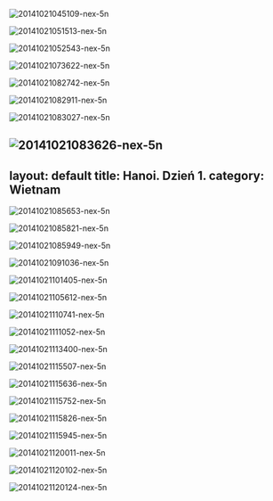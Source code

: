 ![20141021045109-nex-5n](https://cloud.githubusercontent.com/assets/1532732/4719960/bdd2233a-592d-11e4-8ba7-1b983f63fff5.jpg)

![20141021051513-nex-5n](https://cloud.githubusercontent.com/assets/1532732/4719961/bdfb7794-592d-11e4-8a27-9cd82d1578ef.jpg)

![20141021052543-nex-5n](https://cloud.githubusercontent.com/assets/1532732/4719962/be327596-592d-11e4-941d-25599213bb30.jpg)

![20141021073622-nex-5n](https://cloud.githubusercontent.com/assets/1532732/4719963/be33f948-592d-11e4-8321-03109df93222.jpg)

![20141021082742-nex-5n](https://cloud.githubusercontent.com/assets/1532732/4719964/be6a49f8-592d-11e4-837a-54b95a44df91.jpg)

![20141021082911-nex-5n](https://cloud.githubusercontent.com/assets/1532732/4719965/be738bd0-592d-11e4-90c3-07e65daf39d4.jpg)

![20141021083027-nex-5n](https://cloud.githubusercontent.com/assets/1532732/4719966/beac7f3a-592d-11e4-92c0-9d0866c312d1.jpg)

![20141021083626-nex-5n](https://cloud.githubusercontent.com/assets/1532732/4719967/beb7a5b8-592d-11e4-9c9f-23cc8a18bf77.jpg)
---
layout: default
title: Hanoi. Dzień 1. 
category: Wietnam
---


![20141021085653-nex-5n](https://cloud.githubusercontent.com/assets/1532732/4719968/bf23c8c4-592d-11e4-89d1-e68aa79e4337.jpg)

![20141021085821-nex-5n](https://cloud.githubusercontent.com/assets/1532732/4719970/bf38427c-592d-11e4-8e3d-0629b7407096.jpg)

![20141021085949-nex-5n](https://cloud.githubusercontent.com/assets/1532732/4719971/bf58d6fe-592d-11e4-8852-5d7f73809d95.jpg)

![20141021091036-nex-5n](https://cloud.githubusercontent.com/assets/1532732/4719972/bf6b4f14-592d-11e4-8ef7-9f6d25f464bd.jpg)

![20141021101405-nex-5n](https://cloud.githubusercontent.com/assets/1532732/4719973/bfa32588-592d-11e4-8631-6080bcfefea3.jpg)

![20141021105612-nex-5n](https://cloud.githubusercontent.com/assets/1532732/4719974/bfb8f886-592d-11e4-8ca0-1e2c9dc8c879.jpg)

![20141021110741-nex-5n](https://cloud.githubusercontent.com/assets/1532732/4719975/bfd81a0e-592d-11e4-8f8a-10d07a387360.jpg)

![20141021111052-nex-5n](https://cloud.githubusercontent.com/assets/1532732/4719976/bfea93b4-592d-11e4-957d-4538d760a2b1.jpg)

![20141021113400-nex-5n](https://cloud.githubusercontent.com/assets/1532732/4719977/c0028e42-592d-11e4-9c0a-99366863d063.jpg)

![20141021115507-nex-5n](https://cloud.githubusercontent.com/assets/1532732/4719978/c00ef3d0-592d-11e4-98ff-60e11fa5b727.jpg)

![20141021115636-nex-5n](https://cloud.githubusercontent.com/assets/1532732/4719979/c02b852c-592d-11e4-8cb0-e08ac9decef0.jpg)

![20141021115752-nex-5n](https://cloud.githubusercontent.com/assets/1532732/4719980/c06d66a4-592d-11e4-82af-7b7d63d656d7.jpg)

![20141021115826-nex-5n](https://cloud.githubusercontent.com/assets/1532732/4719981/c0c1f354-592d-11e4-994a-70d1711067c0.jpg)

![20141021115945-nex-5n](https://cloud.githubusercontent.com/assets/1532732/4719982/c0ddd7ea-592d-11e4-8af0-5b9f879cf25f.jpg)

![20141021120011-nex-5n](https://cloud.githubusercontent.com/assets/1532732/4719983/c127b964-592d-11e4-9bf4-c358b1e5b165.jpg)

![20141021120102-nex-5n](https://cloud.githubusercontent.com/assets/1532732/4719984/c13d7894-592d-11e4-8e44-9ddc38a2f106.jpg)

![20141021120124-nex-5n](https://cloud.githubusercontent.com/assets/1532732/4719985/c148d388-592d-11e4-93c7-887ba37bf64a.jpg)
